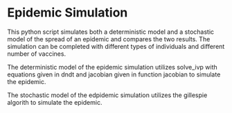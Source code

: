 # Epidemic Simulation

This python script simulates both a deterministic model and a stochastic model of the spread of an epidemic and compares the two results. The simulation can be completed with different types of individuals and different number of vaccines.

The deterministic model of the epidemic simulation utilizes solve_ivp with equations given in dndt and jacobian given in function jacobian to simulate the epidemic.

The stochastic model of the edpidemic simulation utilizes the gillespie algorith to simulate the epidemic.
